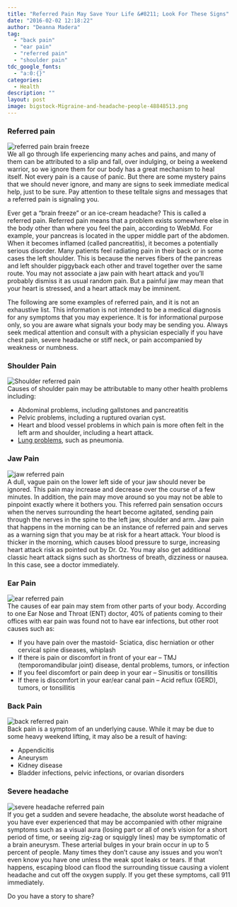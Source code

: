 ```yaml
---
title: "Referred Pain May Save Your Life &#8211; Look For These Signs"
date: "2016-02-02 12:18:22"
author: "Deanna Madera"
tag:
  - "back pain"
  - "ear pain"
  - "referred pain"
  - "shoulder pain"
tdc_google_fonts:
  - "a:0:{}"
categories:
  - Health
description: ""
layout: post
image: bigstock-Migraine-and-headache-people-48848513.png
---
```


### Referred pain

![referred pain brain freeze](http://moderntips.com/wp-content/uploads/2015/12/bigstock-Woman-With-Hypersensitive-Teet-31611314.jpg)  
We all go through life experiencing many aches and pains, and many of them can be attributed to a slip and fall, over indulging, or being a weekend warrior, so we ignore them for our body has a great mechanism to heal itself. Not every pain is a cause of panic. But there are some mystery pains that we should never ignore, and many are signs to seek immediate medical help, just to be sure. Pay attention to these telltale signs and messages that a referred pain is signaling you.

Ever get a “brain freeze” or an ice-cream headache? This is called a referred pain. Referred pain means that a problem exists somewhere else in the body other than where you feel the pain, according to WebMd. For example, your pancreas is located in the upper middle part of the abdomen. When it becomes inflamed (called pancreatitis), it becomes a potentially serious disorder. Many patients feel radiating pain in their back or in some cases the left shoulder. This is because the nerves fibers of the pancreas and left shoulder piggyback each other and travel together over the same route. You may not associate a jaw pain with heart attack and you’ll probably dismiss it as usual random pain. But a painful jaw may mean that your heart is stressed, and a heart attack may be imminent.

The following are some examples of referred pain, and it is not an exhaustive list. This information is not intended to be a medical diagnosis for any symptoms that you may experience. It is for informational purpose only, so you are aware what signals your body may be sending you. Always seek medical attention and consult with a physician especially if you have chest pain, severe headache or stiff neck, or pain accompanied by weakness or numbness.

### Shoulder Pain

![Shoulder referred pain](http://moderntips.com/wp-content/uploads/2015/12/bigstock-Woman-With-Pain-In-Shoulder-P-98598713.jpg)  
Causes of shoulder pain may be attributable to many other health problems including:

- Abdominal problems, including gallstones and pancreatitis
- Pelvic problems, including a ruptured ovarian cyst.
- Heart and blood vessel problems in which pain is more often felt in the left arm and shoulder, including a heart attack.
- [Lung problems](/7-houseplants-that-improve-your-health-and-clean-pollutants-from-your-home), such as pneumonia.

### Jaw Pain

![jaw referred pain](http://moderntips.com/wp-content/uploads/2015/12/bigstock-Jaw-Pain-In-Older-Man-69029920.jpg)  
A dull, vague pain on the lower left side of your jaw should never be ignored. This pain may increase and decrease over the course of a few minutes. In addition, the pain may move around so you may not be able to pinpoint exactly where it bothers you. This referred pain sensation occurs when the nerves surrounding the heart become agitated, sending pain through the nerves in the spine to the left jaw, shoulder and arm. Jaw pain that happens in the morning can be an instance of referred pain and serves as a warning sign that you may be at risk for a heart attack. Your blood is thicker in the morning, which causes blood pressure to surge, increasing heart attack risk as pointed out by Dr. Oz. You may also get additional classic heart attack signs such as shortness of breath, dizziness or nausea. In this case, see a doctor immediately.

### Ear Pain

![ear referred pain](http://moderntips.com/wp-content/uploads/2015/12/bigstock-Young-woman-with-a-pain-in-her-76862783-300x267.jpg)  
The causes of ear pain may stem from other parts of your body. According to one Ear Nose and Throat (ENT) doctor, 40% of patients coming to their offices with ear pain was found not to have ear infections, but other root causes such as:

- If you have pain over the mastoid- Sciatica, disc herniation or other cervical spine diseases, whiplash
- If there is pain or discomfort in front of your ear – TMJ (temporomandibular joint) disease, dental problems, tumors, or infection
- If you feel discomfort or pain deep in your ear – Sinusitis or tonsillitis
- If there is discomfort in your ear/ear canal pain – Acid reflux (GERD), tumors, or tonsillitis

### Back Pain

![back referred pain](http://moderntips.com/wp-content/uploads/2015/12/bigstock-Backache-concept-bending-over-96285692.jpg)  
Back pain is a symptom of an underlying cause. While it may be due to some heavy weekend lifting, it may also be a result of having:

- Appendicitis
- Aneurysm
- Kidney disease
- Bladder infections, pelvic infections, or ovarian disorders

### Severe headache

![severe headache referred pain](http://moderntips.com/wp-content/uploads/2015/12/bigstock-Business-Woman-Stress-And-Head-52797175-1024x768.jpg)  
If you get a sudden and severe headache, the absolute worst headache of you have ever experienced that may be accompanied with other migraine symptoms such as a visual aura (losing part or all of one’s vision for a short period of time, or seeing zig-zag or squiggly lines) may be symptomatic of a brain aneurysm. These arterial bulges in your brain occur in up to 5 percent of people. Many times they don’t cause any issues and you won’t even know you have one unless the weak spot leaks or tears. If that happens, escaping blood can flood the surrounding tissue causing a violent headache and cut off the oxygen supply. If you get these symptoms, call 911 immediately.

Do you have a story to share?
